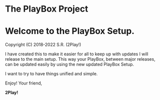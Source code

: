 # The PlayBox Project
# Welcome to the PlayBox Setup.
Copyright (C) 2018-2022 S.R. (2Play!)

I have created this to make it easier for all to keep up with updates I will release to the main setup.
This way your PlayBox, between major releases, can be updated easily by using the new updated PlayBox Setup.

I want to try to have things unified and simple.

Enjoy!
Your friend,

**2Play!**
